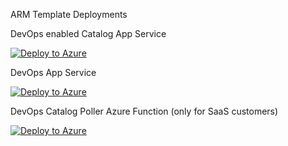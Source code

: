 ARM Template Deployments

DevOps enabled Catalog App Service

[![Deploy to Azure](https://aka.ms/deploytoazurebutton)](https://portal.azure.com/#create/Microsoft.Template/uri/https%3A%2F%2Fraw.githubusercontent.com%2FInRule%2FDevOpsServices%2Fmain%2Freleases%2FARMTemplates%2FInRule.Catalog.Poller.json)

DevOps App Service

[![Deploy to Azure](https://aka.ms/deploytoazurebutton)](https://portal.azure.com/#create/Microsoft.Template/uri/https%3A%2F%2Fraw.githubusercontent.com%2FInRule%2FDevOpsServices%2Fmain%2Freleases%2FARMTemplates%2FInRule.DevOps.Service.json)

DevOps Catalog Poller Azure Function (only for SaaS customers)

[![Deploy to Azure](https://aka.ms/deploytoazurebutton)](https://portal.azure.com/#create/Microsoft.Template/uri/https%3A%2F%2Fraw.githubusercontent.com%2FInRule%2FDevOpsServices%2Fmain%2Freleases%2FARMTemplates%2FInRule.Catalog.Poller.json)
